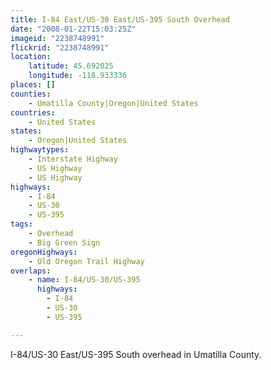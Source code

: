 ```yaml
---
title: I-84 East/US-30 East/US-395 South Overhead
date: "2008-01-22T15:03:25Z"
imageid: "2238748991"
flickrid: "2238748991"
location:
    latitude: 45.692025
    longitude: -118.933336
places: []
counties:
    - Umatilla County|Oregon|United States
countries:
    - United States
states:
    - Oregon|United States
highwaytypes:
    - Interstate Highway
    - US Highway
    - US Highway
highways:
    - I-84
    - US-30
    - US-395
tags:
    - Overhead
    - Big Green Sign
oregonHighways:
    - Old Oregon Trail Highway
overlaps:
    - name: I-84/US-30/US-395
      highways:
        - I-84
        - US-30
        - US-395

---
```

I-84/US-30 East/US-395 South overhead in Umatilla County.